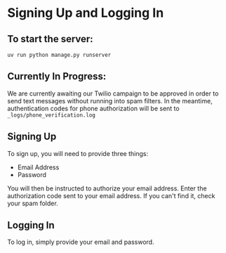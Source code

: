 # Signing Up and Logging In

## To start the server:
`uv run python manage.py runserver`

## Currently In Progress:
We are currently awaiting our Twilio campaign to be approved in order to send text messages without running into spam filters.
In the meantime, authentication codes for phone authorization will be sent to `_logs/phone_verification.log`

## Signing Up
To sign up, you will need to provide three things:

* Email Address
* Password

You will then be instructed to authorize your email address. Enter the authorization code sent to your email address. If you can't find it, check your spam folder.

## Logging In
To log in, simply provide your email and password.
